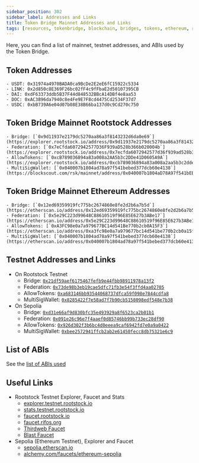 ```yaml
---
sidebar_position: 302
sidebar_label: Addresses and Links
title: Token Bridge Mainnet Addresses and Links
tags: [resources, tokenbridge, blockchain, bridges, tokens, ethereum, rootstock, rsk]
---
```


Here, you can find a list of mainnet, testnet addresses, and ABIs used by the Token Bridge.


## Token Addresses
    - USDT: 0x31974a4970BADA0ca9BcDe2E2eE6fC15922c5334
    - LINK: 0x2d850c8E369F26bc02fF4c9fFbaE2d50107395CB
    - DAI: 0xdF63373ddb5B37F44d848532BBcA14DBf4e8aa53
    - DOC: 0xAC3896da7940c8e4Fe9E7F8cd4475Cd2534F37d7
    - USDC: 0xbB739A6e04d07b08E38B66ba137d0c9Cd270c750

## Token Bridge Mainnet Rootstock Addresses
    - Bridge: [`0x9d11937e2179dc5270aa86a3f8143232d6da0e69`](https://explorer.rootstock.io/address/0x9d11937e2179dc5270aa86a3f8143232d6da0e69)
    - Federation: [`0x7eCfda6072942577D36F939aD528b366b020004b`](https://explorer.rootstock.io/address/0x7ecfda6072942577d36f939ad528b366b020004b)
    - AllowTokens: [`0xcB789036894a83a008a2AA5b3c2DDe41D0605A9A`](https://explorer.rootstock.io/address/0xcb789036894a83a008a2aa5b3c2dde41d0605a9a)
    - MultiSigWallet: [`0x040007b1804ad78a97f541bebed377dcb60e4138`](https://blockscout.com/rsk/mainnet/address/0x040007b1804aD78A97f541bEBED377dcb60E4138)
## Token Bridge Mainnet Ethereum Addresses
    - Bridge: [`0x12ed69359919fc775bc2674860e8fe2d2b6a7b5d`](https://etherscan.io/address/0x12ed69359919fc775bc2674860e8fe2d2b6a7b5d)
    - Federation: [`0x5e29C223d99648C88610519f96E85E627b3ABe17`](https://etherscan.io/address/0x5e29C223d99648C88610519f96E85E627b3ABe17)
    - AllowTokens: [`0xA3FC98e0a7a979677BC14d541Be770b2cb0A15F3`](https://etherscan.io/address/0xa3fc98e0a7a979677bc14d541be770b2cb0a15f3)
    - MultiSigWallet: [`0x040007b1804ad78a97f541bebed377dcb60e4138`](https://etherscan.io/address/0x040007b1804ad78a97f541bebed377dcb60e4138)

## Testnet Addresses and Links

- On Rootstock Testnet
    - Bridge: [`0x21df59aef6175467fefb9e44fbb98911978a13f2`](https://explorer.testnet.rootstock.io/address/0x21df59aef6175467fefb9e44fbb98911978a13f2)
    - Federation: [`0x73de98b3eb19cae5dfc71fb3e54f3ffd4aa02705`](https://explorer.testnet.rootstock.io/address/0x73de98b3eb19cae5dfc71fb3e54f3ffd4aa02705)
    - AllowTokens: [`0xa683146bb93544068737dfca59f098e7844cdfa8`](https://explorer.testnet.rootstock.io/address/0xa683146bb93544068737dfca59f098e7844cdfa8)
    - MultiSigWallet: [`0x8285422f7e58ad7f7b90cb5158098edf548e7b38`](https://explorer.testnet.rootstock.io/address/0x8285422f7e58ad7f7b90cb5158098edf548e7b38)
- On Sepolia
    - Bridge: [`0xd31e66af9d830bfc35e493929a8f6523ca2b01b1`](https://sepolia.etherscan.io/address/0xd31e66af9d830bfc35e493929a8f6523ca2b01b1)
    - Federation: [`0x091e26c96e7f4aaef0d85746bb99b733ec28df90`](https://sepolia.etherscan.io/address/0x091e26c96e7f4aaef0d85746bb99b733ec28df90)
    - AllowTokens: [`0x926d302f3b6bc4d0eeea9caf6942fd7e0a9a0422`](https://sepolia.etherscan.io/address/0x926d302f3b6bc4d0eeea9caf6942fd7e0a9a0422)
    - MultiSigWallet: [`0xbee2572941ffcb2ab2e61450fecc8db75321e6c9`](https://sepolia.etherscan.io/address/0xbee2572941ffcb2ab2e61450fecc8db75321e6c9)

## List of ABIs

See the [list of ABIs used](https://github.com/rsksmart/tokenbridge/tree/master/bridge/abi)

## Useful Links

- Rootstock Testnet Explorer, Faucet and Stats
  - [explorer.testnet.rootstock.io](https://explorer.testnet.rootstock.io/)
  - [stats.testnet.rootstock.io](https://stats.testnet.rootstock.io/)
  - [faucet.rootstock.io](https://faucet.rootstock.io/)
  - [faucet.rifos.org](https://faucet.rifos.org/)
  - [Thirdweb Faucet](https://thirdweb.com/rootstock-testnet) 
  - [Blast Faucet](https://blastapi.io/faucets/rootstock-testnet)
- Sepolia (Ethereum Testnet), Explorer and Faucet
  - [sepolia.etherscan.io](https://sepolia.etherscan.io/)
  - [alchemy.com/faucets/ethereum-sepolia](https://www.alchemy.com/faucets/ethereum-sepolia)

